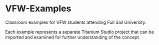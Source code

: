 # VFW-Examples
Classroom examples for VFW students attending Full Sail University.

Each example represents a separate Titanium Studio project that can be imported and examined for further understanding of the concept.
